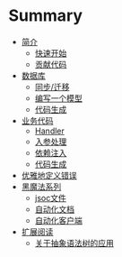# Summary

* [简介](README.md)
	* [快速开始](intro/getting-start.md)
	* [贡献代码](intro/contributor-guide.md)
* [数据库](database/index.md)
	* [同步/迁移](database/migrate.md)
	* [编写一个模型](database/model.md)
	* [代码生成](database/gen_code.md)
* [业务代码]()
	* [Handler]()
	* [入参处理]()
	* [依赖注入]()
	* [代码生成]()
* [优雅地定义错误]()
* [黑魔法系列]()
	* [jsoc文件]()
	* [自动化文档]()
	* [自动化客户端]()
* [扩展阅读]()
	* [关于抽象语法树的应用]()
